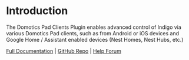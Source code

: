 # Introduction
The Domotics Pad Clients Plugin enables advanced control of Indigo via various Domotics Pad clients, such as from Android or iOS devices and
Google Home / Assistant enabled devices (Nest Homes, Nest Hubs, etc.)

[Full Documentation](https://github.com/RogueProeliator/indigo-plugins-googleclients/wiki) | [GitHub Repo](https://github.com/RogueProeliator/indigo-plugins-googleclients) | [Help Forum](https://forums.indigodomo.com/viewforum.php?f=73&sid=b6fc9a839f028ecda2f10b2b0ef62406)